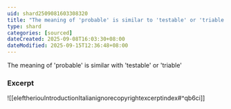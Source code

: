 ```yaml
---
uid: shard2509081603308320
title: "The meaning of 'probable' is similar to 'testable' or 'triable'"
type: shard
categories: [sourced]
dateCreated: 2025-09-08T16:03:30+08:00
dateModified: 2025-09-15T12:36:48+08:00
---
```

The meaning of 'probable' is similar with 'testable' or 'triable'
### Excerpt
![[eleftheriouIntroductionItalianignorecopyrightexcerptindex#^qb6ci]]